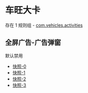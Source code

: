 # 车旺大卡

存在 1 规则组 - [com.vehicles.activities](/src/apps/com.vehicles.activities.ts)

## 全屏广告-广告弹窗

默认禁用

- [快照-0](https://i.gkd.li/import/13952578)
- [快照-1](https://i.gkd.li/import/13952509)
- [快照-2](https://i.gkd.li/import/13952532)
- [快照-3](https://i.gkd.li/import/13952519)
